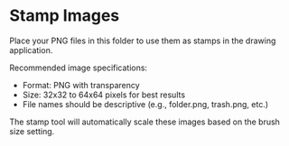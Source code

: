 # Stamp Images

Place your PNG files in this folder to use them as stamps in the drawing application.

Recommended image specifications:
- Format: PNG with transparency
- Size: 32x32 to 64x64 pixels for best results
- File names should be descriptive (e.g., folder.png, trash.png, etc.)

The stamp tool will automatically scale these images based on the brush size setting.